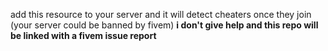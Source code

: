 add this resource to your server and it will detect cheaters once they join (your server could be banned by fivem)
**i don't give help and this repo will be linked with a fivem issue report**
